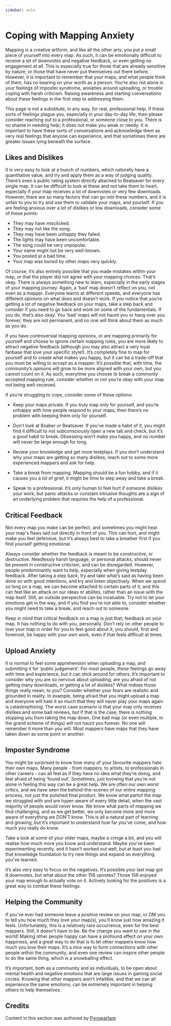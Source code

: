 ```yaml
---
sidebar: auto
---
```


# Coping with Mapping Anxiety
Mapping is a creative artform, and like all the other arts, you put a small piece of yourself into every map. As such, it can be emotionally difficult to receive a lot of downvotes and negative feedback, or even getting no engagement at all. This is especially true for those that are already sensitive by nature, or those that have never put themselves out there before. However, it is important to remember that your maps, and what people think of them, has no bearing on your worth as a person. You’re also not alone in your feelings of imposter syndrome, anxieties around uploading, or trouble coping with harsh criticism. Raising awareness and starting conversations about these feelings in the first step to addressing them. 

This page is not a substitute, in any way, for real, professional help. If these sorts of feelings plague you, especially in your day-to-day life, then please consider reaching out to a professional, or someone close to you. There is no shame in needing help; it does not make you weak or needy. It is important to have these sorts of conversations and acknowledge them as very real feelings that anyone can experience, and that sometimes there are greater issues lying beneath the surface. 

## Likes and Dislikes

It is very easy to look at a bunch of numbers, which naturally have a quantitative value, and try and apply them as a way of judging quality. There’s even a public rating system directly attached to Beatsaver for every single map. It can be difficult to look at these and not take them to heart, especially if your map receives a lot of downvotes or very few downloads. However, there are so many factors that can go into these numbers, and it is unfair to you to try and use them to validate your maps, and yourself. If you are feeling anxious over a lot of dislikes or low downloads, consider some of these points:

* They may have misclicked.
* They may not like the song.
* They may have been unhappy they failed.
* The lights may have been uncomfortable.
* The song could be very unpopular.
* Your name might not be very well-known.
* You posted at a bad time.
* Your map was buried by other maps very quickly.

Of course, it’s also entirely possible that you made mistakes within your map, or that the player did not agree with your mapping choices. That’s okay. There is always something new to learn, especially in the early stages of your mapping journey. Again, a ‘bad’ map doesn’t reflect on you, not even as a mapper. Everyone learns at different speeds, and everyone has different opinions on what does and doesn’t work. If you notice that you’re getting a lot of negative feedback on your maps, take a step back and consider if you need to go back and work on some of the fundamentals. If you do, that’s also okay. You ‘bad’ maps will not haunt you or hang over you forever; they are not permanent, and no one will think about them as much as you do. 

If you have controversial mapping opinions, or are mapping primarily for yourself and choose to ignore certain mapping rules, you are more likely to attract negative feedback (although you may also attract a very loyal fanbase that love your specific style!). It’s completely fine to map for yourself and to create what makes you happy, but it can be a trade-off that you must be willing to accept as a mapper. It’s possible that, with time, the community’s opinions will grow to be more aligned with your own, but you cannot count on it. As such, everytime you choose to break a commonly accepted mapping rule, consider whether or not you’re okay with your map not being well-recieved.  

If you’re struggling to cope, consider some of these options:

* Keep your maps private. If you truly map only for yourself, and you’re unhappy with how people respond to your maps, then there’s no problem with keeping them only for yourself.

* Don’t look at Bsaber or Beatsaver. If you’ve made a habit of it, you might find it difficult to not subconsciously open a new tab and check, but it’s a good habit to break. Obsessing won’t make you happy, and no number will never be large enough for long. 

* Review your knowledge and get more testplays. If you don’t understand why your maps are getting so many dislikes, reach out to some more experienced mappers and ask for help.

* Take a break from mapping. Mapping should be a fun hobby, and if it causes you a lot of grief, it might be time to step away and take a break.

* Speak to a professional. It’s only human to feel hurt if someone dislikes your work, but panic attacks or constant intrusive thoughts are a sign of an underlying problem that requires the help of a professional.


## Critical Feedback
Not every map you make can be perfect, and sometimes you might hear your map's flaws laid out directly in front of you. This can hurt, and might make you feel defensive, but it’s always best to take a breather first if you find yourself getting emotional.

Always consider whether the feedback is meant to be constructive, or destructive. Needlessly harsh language, or personal attacks, should never be present in constructive criticism, and can be disregarded. However, people predominantly want to help, especially when giving testplay feedback. After taking a step back, try and take what’s said as having been done so with good intentions, and try and listen objectively. When we spend so long on a map, we can become attached to certain parts of it, and this can feel like an attack on our ideas or abilites, rather than an issue with the map itself. Still, an outside perspective can be invaluable. Try not to let your emotions get in the way, and if you find you’re not able to, consider whether you might need to take a break, and reach out to someone. 

Keep in mind that critical feedback on a map is just that; feedback on your map. It has nothing to do with you, personally. Don’t rely on other people to love your map in order for you to feel good about it; you should, first and foremost, be happy with your own work, even if that feels difficult at times. 


## Upload Anxiety
It is normal to feel some apprehension when uploading a map, and submitting it for ‘public judgement’. For most people, these feelings go away with time and experience, but it can stick around for others. It’s important to consider why you are so nervous about uploading; are you afraid of not getting many downloads, or getting a lot of dislikes? What mdoes those things really mean, to you? Consider whether your fears are realistic and grounded in reality. In example, being afraid that you might upload a map and everyone will hate it so much that they will never play your maps again is catastrophizing. The worst case scenario is that your map only receives dislikes and some bad reviews, but if that is the case, there is nothing stopping you from taking the map down. One bad map (or even multiple, in the grand scheme of things) will not haunt you forever. No one will remember it more than you will. Most mappers have maps that they have taken down as some point or another.

## Imposter Syndrome

You might be surprised to know how many of your favourite mappers hate their own maps. Many people - from mappers, to artists, to professionals in other careers - can all feel as if they have no idea what they’re doing, and feel afraid of being ‘found out’. Sometimes, just knowing that you’re not alone in feeling this way can be a great help. We are often our own worst critics, and we have seen the behind-the-scenes of our entire mapping process, not just the polished final product. We know what partof the map we struggled with and are hyper-aware of every little detail, when the vast majority of people would never know. We know what parts of mapping we find challenging, and as we get better, we only become more and more aware of everything we DON’T know. This is all a natural part of learning and growing, but it’s important to understand how far you’ve come, and how much you really do know.

Take a look at some of your older maps, maybe a cringe a bit, and you will realise how much more you know and understand. Maybe you’ve been experimenting recently, and it hasn’t worked out well, but at least you had that knowledge foundation to try new things and expand on everything you’ve learned. 

It’s also very easy to focus on the negatives. It’s possible your last map got 8 downvotes, but what about the other 156 upvotes? Those 156 enjoyed your map enough to actually vote on it. Actively looking for the positives is a great way to combat these feelings.


## Helping the Community
If you’ve ever had someone leave a positive review on your map, or DM you to tell you how much they love your map(s), you’ll know just how amazing it feels. Unfortunately, this is a relatively rare occurrence, even for the best mappers. Still, it doesn’t have to be. Be the change you want to see in the world! Making other people happy can have a profound effect on your own happiness, and a great way to do that is to let other mappers know how much you love their maps. It’s a nice way to form connections with other people within the community, and even one review can inspire other people to do the same thing, which is a snowballing effect. 

It’s important, both as a community and as individuals, to be open about mental health and negative emotions that are large issues in gaming social circles. Knowing that other mappers aren’t infallible, and that we can all experience the same emotions, can be extremely important in helping others to help themselves.

## Credits
Content in this section was authored by [Pyrowarfare](./mapping-credits.md#pyrowarfare)
